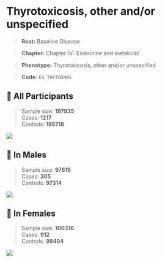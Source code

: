 # Thyrotoxicosis, other and/or unspecified

> **Root:** Baseline Disease  

> **Chapter:** Chapter IV- Endocrine and metabolic  

> **Phenotype:** Thyrotoxicosis, other and/or unspecified  

> **Code:** `E4_THYTOXNAS`

## 🧪 All Participants  
> Sample size: **197935**  
> Cases: **1217**  
> Controls: **196718**
<img src="/Disease/Figures/ALL/Incidence/E4_THYTOXNAS.png"/>
<CsvTable src="/public/Disease/Data/ALL/Incidence/COX_E4_THYTOXNAS.csv" label="🔍 View full results" />

## 👨 In Males  
> Sample size: **97619**  
> Cases: **305**  
> Controls: **97314**
<img src="/Disease/Figures/Male/Incidence/E4_THYTOXNAS.png"/>
<CsvTable src="/public/Disease/Data/Male/Incidence/COX_E4_THYTOXNAS.csv" label="🔍 View full results" />

## 👩 In Females  
> Sample size: **100316**  
> Cases: **912**  
> Controls: **99404**
<img src="/Disease/Figures/Female/Incidence/E4_THYTOXNAS.png"/>
<CsvTable src="/public/Disease/Data/Female/Incidence/COX_E4_THYTOXNAS.csv" label="🔍 View full results" />
